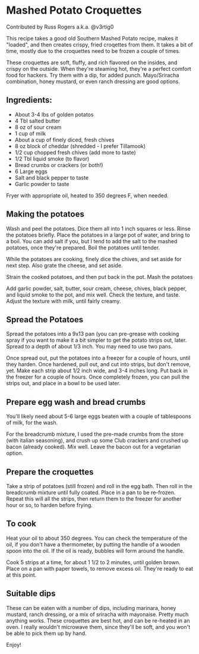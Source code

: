 # Mashed Potato Croquettes

Contributed by Russ Rogers a.k.a. @v3rtig0

This recipe takes a good old Southern Mashed Potato recipe, makes it "loaded", and
then creates crispy, fried croqettes from them. It takes a bit of time, mostly due
to the croquettes need to be frozen a couple of times.

These croquettes are soft, fluffy, and rich flavored on the insides, and crispy on the outside. When they're steaming hot, they're a perfect comfort food for hackers.
Try them with a dip, for added punch. Mayo/Sriracha combination, honey mustard, or even ranch dressing are good options.

## Ingredients:

* About 3-4 lbs of golden potatos
* 4 Tbl salted butter
* 8 oz of sour cream
* 1 cup of milk
* About a cup of finely diced, fresh chives
* 8 oz block of cheddar (shredded - I prefer Tillamook)
* 1/2 cup chopped fresh chives (add more to taste)
* 1/2 Tbl liquid smoke (to flavor)
* Bread crumbs or crackers (or both!)
* 6 Large eggs
* Salt and black pepper to taste
* Garlic powder to taste

Fryer with appropriate oil, heated to 350 degrees F, when needed.

## Making the potatoes

Wash and peel the potatoes. Dice them all into 1 inch squares or less. Rinse the potatoes briefly.
Place the potatoes in a large pot of water, and bring to a boil. You can add salt if you, but I
tend to add the salt to the mashed potatoes, once they're prepared. Boil the potatoes until tender.

While the potatoes are cooking, finely dice the chives, and set aside for next step. Also grate the cheese, and set aside.

Strain the cooked potatoes, and then put back in the pot. Mash the potatoes

Add garlic powder, salt, butter, sour cream, cheese, chives, black pepper, and liquid smoke to the
pot, and mix well.  Check the texture, and taste.  Adjust the texture with milk, until fairly creamy.

## Spread the Potatoes

Spread the potatoes into a 9x13 pan (you can pre-grease with cooking spray if you want to make it
a bit simpler to get the potato strips out, later. Spread to a depth of about 1/3 inch. You may
need to use two pans.

Once spread out, put the potatoes into a freezer for a couple of hours, until they harden. Once hardened, pull out, and cut into strips, but don't remove, yet. Make each strip about 1/2 inch wide, and 3-4 inches long. Put back in the freezer for a couple of hours. Once completely frozen, you can pull the strips out, and place in a bowl to be used later.

## Prepare egg wash and bread crumbs

You'll likely need about 5-6 large eggs beaten with a couple of tablespoons of milk, for the wash.

For the breadcrumb mixture, I used the pre-made crumbs from the store (with italian seasoning), and crush up some Club crackers and crushed up bacon (already cooked). Mix well.  Leave the bacon out for a vegetarian option.

## Prepare the croquettes
Take a strip of potatoes (still frozen) and roll in the egg bath. Then roll in the breadcrumb mixture until fully coated. Place in a pan to be re-frozen. Repeat this will all the strips, then return them to the freezer for another hour or so, to harden before frying.

## To cook

Heat your oil to about 350 degrees. You can check the temperature of the oil, if you don't have a
thermometer, by putting the handle of a wooden spoon into the oil. If the oil is ready, bubbles will form around the handle.

Cook 5 strips at a time, for about 1 1/2 to 2 minutes, until golden brown. Place on a pan with paper towels, to remove excess oil.  They're ready to eat at this point.

## Suitable dips
These can be eaten with a number of dips, including marinara, honey mustard, ranch dressing, or a mix of sriracha with mayonaise. Pretty much anything works. These croquettes are best hot, and can be re-heated in an oven. I really wouldn't microwave them, since they'll be soft, and you won't be able to pick them up by hand.

Enjoy!

